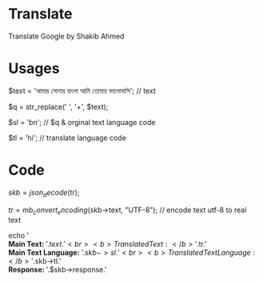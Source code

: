 # Translate
Translate Google by Shakib Ahmed

# Usages

$text = 'আমার সোনার বাংলা আমি তোমায় ভালোবাসি'; // text

$q = str_replace(' ', '+', $text);

$sl = 'bn'; // $q  & orginal text language code

$tl = 'hi'; // translate language code

# Code

$skb = json_decode($tr);

$tr = mb_convert_encoding($skb->text, "UTF-8"); // encode text utf-8 to real text

echo '
<br> <b> Main Text: </b>'.$text.' <br>
<b>Translated Text: </b>'.$tr.' 
<br> <b> Main Text Language: </b>'.$skb->sl.'
<br> <b> Translated Text Language: </b>'.$skb->tl.'
<br> <b> Response: </b>'.$skb->response.'
